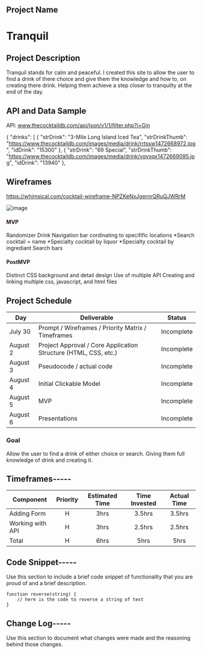 ## Project Name

# Tranquil




## Project Description

Tranquil stands for calm and peaceful. I created this site to allow the user to find a drink of there choice and give them the 
knowledge and how to, on creating there drink. Helping them achieve a step closer to tranquilty at the end of the day.




## API and Data Sample
API:   www.thecocktaildb.com/api/json/v1/1/filter.php?i=Gin

{
    "drinks": [
        {
            "strDrink": "3-Mile Long Island Iced Tea",
            "strDrinkThumb": "https://www.thecocktaildb.com/images/media/drink/rrtssw1472668972.jpg",
            "idDrink": "15300"
        },
        {
            "strDrink": "69 Special",
            "strDrinkThumb": "https://www.thecocktaildb.com/images/media/drink/vqyxqx1472669095.jpg",
            "idDrink": "13940"
        },


## Wireframes

https://whimsical.com/cocktail-wireframe-NPZKeNxJgernrQRuQJWRrM

![image](https://user-images.githubusercontent.com/87334634/127704128-8fdaf48e-1d14-4cae-98f9-dcf792e6c36d.png)


#### MVP
Randomizer Drink
Navigation bar cordinating to specifific locations
*Search cocktail = name
*Specialty cocktail by liquor
*Specialty cocktail by ingrediant
Search bars

#### PostMVP  

Distinct CSS background and detail design
Use of multiple API
Creating and linking multiple css, javascript, and html files

## Project Schedule


|  Day | Deliverable | Status
|---|---| ---|
|July 30| Prompt / Wireframes / Priority Matrix / Timeframes | Incomplete
|August 2| Project Approval / Core Application Structure (HTML, CSS, etc.) | Incomplete
|August 3| Pseudocode / actual code | Incomplete
|August 4| Initial Clickable Model  | Incomplete
|August 5| MVP | Incomplete
|August 6| Presentations | Incomplete



### Goal

Allow the user to find a drink of either choice or search. Giving them full knowledge of drink and creating it. 



## Timeframes-----

| Component | Priority | Estimated Time | Time Invested | Actual Time |
| --- | :---: |  :---: | :---: | :---: |
| Adding Form | H | 3hrs| 3.5hrs | 3.5hrs |
| Working with API | H | 3hrs| 2.5hrs | 2.5hrs |
| Total | H | 6hrs| 5hrs | 5hrs |



## Code Snippet-----

Use this section to include a brief code snippet of functionality that you are proud of and a brief description.  

```
function reverse(string) {
	// here is the code to reverse a string of text
}
```

## Change Log-----
 Use this section to document what changes were made and the reasoning behind those changes.  
